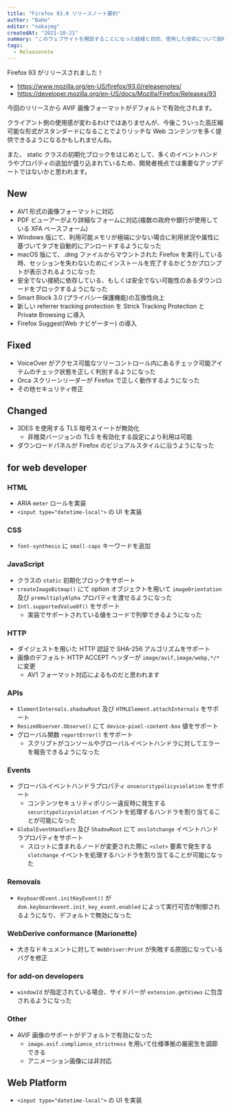 ```yaml
---
title: "Firefox 93.0 リリースノート要約"
author: "BaHo"
editor: "nakajmg"
createdAt: "2021-10-21"
summary: "このウェブサイトを開設することになった経緯と目的、使用した技術について説明します。"
tags:
  - Releasenote
---
```


Firefox 93 がリリースされました！

- https://www.mozilla.org/en-US/firefox/93.0/releasenotes/
- https://developer.mozilla.org/en-US/docs/Mozilla/Firefox/Releases/93

今回のリリースから AVIF 画像フォーマットがデフォルトで有効化されます。

クライアント側の使用感が変わるわけではありませんが、今後こういった高圧縮可能な形式がスタンダードになることでよりリッチな Web コンテンツを多く提供できるようになるかもしれませんね。

また、 static クラスの初期化ブロックをはじめとして、多くのイベントハンドラやプロパティの追加が盛り込まれているため、開発者視点では重要なアップデートではないかと思われます。

## New

- AV1 形式の画像フォーマットに対応
- PDF ビューアーがより詳細なフォームに対応(複数の政府や銀行が使用している XFA ベースフォーム)
- Windows 版にて、利用可能メモリが極端に少ない場合に利用状況や属性に基づいてタブを自動的にアンロードするようになった
- macOS 版にて、.dmg ファイルからマウントされた Firefox を実行している時、セッションを失わないためにインストールを完了するかどうかプロンプトが表示されるようになった
- 安全でない接続に依存している、もしくは安全でない可能性のあるダウンロードをブロックするようになった
- Smart Block 3.0 (プライバシー保護機能)の互換性向上
- 新しい referrer tracking protection を Strick Tracking Protection と Private Browsing に導入
- Firefox Suggest(Web ナビゲーター) の導入

## Fixed

- VoiceOver がアクセス可能なツリーコントロール内にあるチェック可能アイテムのチェック状態を正しく判別するようになった
- Orca スクリーンリーダーが Firefox で正しく動作するようになった
- その他セキュリティ修正

## Changed

- 3DES を使用する TLS 暗号スイートが無効化
  - 非推奨バージョンの TLS を有効化する設定により利用は可能
- ダウンロードパネルが Firefox のビジュアルスタイルに沿うようになった

## for web developer

### HTML

- ARIA `meter` ロールを実装
- `<input type="datetime-local">` の UI を実装

### CSS

- `font-synthesis` に `small-caps` キーワードを追加

### JavaScript

- クラスの `static` 初期化ブロックをサポート
- `createImageBitmap()` にて option オブジェクトを用いて `imageOrientation` 及び `premultiplyAlpha` プロパティを渡せるようになった
- `Intl.supportedValueOf()` をサポート
  - 実装でサポートされている値をコードで列挙できるようになった

### HTTP

- ダイジェストを用いた HTTP 認証で SHA-256 アルゴリズムをサポート
- 画像のデフォルト HTTP ACCEPT ヘッダーが `image/avif,image/webp,*/*` に変更
  - AV1 フォーマット対応によるものだと思われます

### APIs

- `ElementInternals.shadowRoot` 及び `HTMLElement.attachInternals` をサポート
- `ResizeObserver.Observe()` にて `device-pixel-content-box` 値をサポート
- グローバル関数 `reportError()` をサポート
  - スクリプトがコンソールやグローバルイベントハンドラに対してエラーを報告できるようになった

### Events

- グローバルイベントハンドラプロパティ `onsecuritypolicyviolation` をサポート
  - コンテンツセキュリティポリシー違反時に発生する `securitypolicyviolation` イベントを処理するハンドラを割り当てることが可能になった
- `GlobalEventHandlers` 及び `ShadowRoot` にて `onslotchange` イベントハンドラプロパティをサポート
  - スロットに含まれるノードが変更された際に `<slot>` 要素で発生する `slotchange` イベントを処理するハンドラを割り当てることが可能になった

### Removals

- `KeyboardEvent.initKeyEvent()` が `dom.keyboardevent.init_key_event.enabled` によって実行可否が制御されるようになり、デフォルトで無効になった

### WebDerive conformance (Marionette)

- 大きなドキュメントに対して `WebDriver:Print` が失敗する原因になっているバグを修正

### for add-on developers

- `windowId` が指定されている場合、サイドバーが `extension.getViews` に包含されるようになった

### Other

- AVIF 画像のサポートがデフォルトで有効になった
  - `image.avif.compliance_strictness` を用いて仕様準拠の厳密生を調節できる
  - アニメーション画像には非対応

## Web Platform

- `<input type="datetime-local">` の UI を実装
